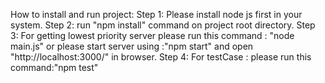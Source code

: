How to install and run project:
Step 1: Please install node js first in your system.
Step 2: run "npm install" command on project root directory.
Step 3: For getting lowest priority server please run this command : "node main.js" or please start server using :"npm start" and open "http://localhost:3000/" in browser.
Step 4: For testCase : please run this command:"npm test"